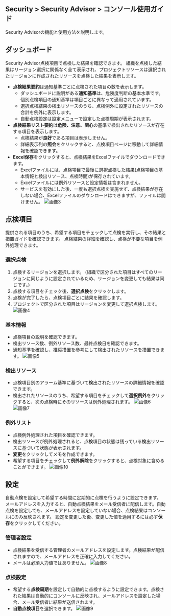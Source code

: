 ## Security > Security Advisor > コンソール使用ガイド

Security Advisorの機能と使用方法を説明します。

## ダッシュボード

Security Advisor点検項目で点検した結果を確認できます。
組織を点検した結果はリージョン選択に関係なく全て表示され、プロジェクトリソースは選択されたリージョンに作成されたリソースを点検した結果を表示します。

* **点検結果要約**は通知基準ごとに点検された項目の数を表示します。
  - ダッシュボードに説明がある**通知基準**は、危険度判断の基本水準です。
 個別点検項目の通知基準は項目ごとに異なって適用されています。
  - 選択点検結果の検出リソースのうち、点検例外に設定されたリソースの合計を例外に表示します。
  - 自動点検設定は設定メニューで設定した点検周期が表示されます。
* **点検結果リスト要約**は**危険、注意、関心**の基準で検出されたリソースが存在する項目を表示します。
  - 点検結果が**良好**である項目は表示しません。
  - 詳細表示列の**照会**をクリックすると、点検項目ページに移動して詳細情報を確認できます。
* **Excel保存**をクリックすると、点検結果をExcelファイルでダウンロードできます。
  - Excelファイルには、点検項目で最後に選択点検した結果(点検項目の基本情報と検出リソース、点検時間)が保存されています。
  - Excelファイルには例外リソースと設定情報は含まれません。
  - サービスを有効にした後、一度も選択点検を実施せず、点検結果が存在しない場合、Excelファイルのダウンロードはできますが、ファイルは開けません。
![画像3](https://kr1-api-object-storage.nhncloudservice.com/v1/AUTH_2acdfabf4efe4efc8a04c00b348110c9/cdn_origin/prod_securityadvisor/overview_jp_03.png)


## 点検項目

提供される項目のうち、希望する項目をチェックして点検を実行し、その結果と措置ガイドを確認できます。
点検結果の詳細を確認し、点検が不要な項目を例外処理できます。
### 選択点検
1. 点検するリージョンを選択します。
  (組織で区分された項目はすべてのリージョンに同じように設定されているため、リージョンを変更しても結果は同じです。)
2. 点検する項目をチェック後、**選択点検**をクリックします。
3. 点検が完了したら、点検項目ごとに結果を確認します。
4. プロジェクトで区分された項目はリージョンを変更して選択点検します。
![画像4](https://kr1-api-object-storage.nhncloudservice.com/v1/AUTH_2acdfabf4efe4efc8a04c00b348110c9/cdn_origin/prod_securityadvisor/overview_jp_04.png)

### 基本情報

* 点検項目の説明を確認できます。
* 検出リソース数、例外リソース数、最終点検日を確認できます。
* 通知基準を確認し、推奨措置を参考にして検出されたリソースを措置できます。
![画像5](https://kr1-api-object-storage.nhncloudservice.com/v1/AUTH_2acdfabf4efe4efc8a04c00b348110c9/cdn_origin/prod_securityadvisor/overview_jp_05.png)

### 検出リソース

* 点検項目別のアラーム基準に基づいて検出されたリソースの詳細情報を確認できます。
* 検出されたリソースのうち、希望する項目をチェックして**選択例外**をクリックすると、次の点検時にそのリソースは例外処理されます。
![画像6](https://kr1-api-object-storage.nhncloudservice.com/v1/AUTH_2acdfabf4efe4efc8a04c00b348110c9/cdn_origin/prod_securityadvisor/overview_jp_06.png)
![画像7](https://kr1-api-object-storage.nhncloudservice.com/v1/AUTH_2acdfabf4efe4efc8a04c00b348110c9/cdn_origin/prod_securityadvisor/overview_jp_07.png)

### 例外リスト

* 点検例外処理された項目を確認できます。
* 検出リソースが例外処理されると、点検項目の状態は残っている検出リソースに基づいて状態が表示されます。
* **変更**をクリックしてメモを作成できます。
* 希望する項目をチェックして**例外解除**をクリックすると、点検対象に含めることができます。
![画像10](https://kr1-api-object-storage.nhncloudservice.com/v1/AUTH_2acdfabf4efe4efc8a04c00b348110c9/cdn_origin/prod_securityadvisor/overview_jp_11.png)

## 設定

自動点検を設定して希望する時間に定期的に点検を行うように設定できます。
メールアドレスを入力すると、自動点検結果をメール受信者に配信します。自動点検を設定しても、メールアドレスを設定していない場合、点検結果はコンソールにのみ反映されます。
設定を変更した後、変更した値を適用するには必ず**保存**をクリックしてください。

### 管理者設定

* 点検結果を受信する管理者のメールアドレスを設定します。点検結果が配信されますので、メールアドレスを正確に入力してください。
* メールは必須入力値ではありません。
![画像8](https://kr1-api-object-storage.nhncloudservice.com/v1/AUTH_2acdfabf4efe4efc8a04c00b348110c9/cdn_origin/prod_securityadvisor/overview_jp_08.png)
### 点検設定
* 希望する**点検周期**を設定して自動的に点検するように設定できます。点検された結果は自動的にコンソールに反映され、メールアドレスを設定した場合、メール受信者に結果が送信されます。
* **自動点検項目**を選択できます。
![画像9](https://kr1-api-object-storage.nhncloudservice.com/v1/AUTH_2acdfabf4efe4efc8a04c00b348110c9/cdn_origin/prod_securityadvisor/overview_jp_09.png)

